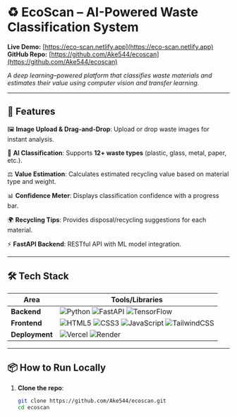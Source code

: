 # ♻️ EcoScan – AI-Powered Waste Classification System  

**Live Demo:** [https://eco-scan.netlify.app](https://eco-scan.netlify.app)  
**GitHub Repo:** [https://github.com/Ake544/ecoscan](https://github.com/Ake544/ecoscan)  

*A deep learning–powered platform that classifies waste materials and estimates their value using computer vision and transfer learning.*  

---

## 🚀 **Features**  
🖼️ **Image Upload & Drag-and-Drop**: Upload or drop waste images for instant analysis.  

🤖 **AI Classification**: Supports **12+ waste types** (plastic, glass, metal, paper, etc.).  

⚖️ **Value Estimation**: Calculates estimated recycling value based on material type and weight.  

📊 **Confidence Meter**: Displays classification confidence with a progress bar.  

🌍 **Recycling Tips**: Provides disposal/recycling suggestions for each material.  

⚡ **FastAPI Backend**: RESTful API with ML model integration.  

---

## 🛠️ **Tech Stack**  
| **Area**       | **Tools/Libraries**                                                                                                  |  
|----------------|----------------------------------------------------------------------------------------------------------------------|  
| **Backend**    | ![Python](https://img.shields.io/badge/Python-3776AB?logo=python&logoColor=white) ![FastAPI](https://img.shields.io/badge/FastAPI-009688?logo=fastapi&logoColor=white) ![TensorFlow](https://img.shields.io/badge/TensorFlow-FF6F00?logo=tensorflow&logoColor=white) |  
| **Frontend**   | ![HTML5](https://img.shields.io/badge/HTML5-E34F26?logo=html5&logoColor=white) ![CSS3](https://img.shields.io/badge/CSS3-1572B6?logo=css3&logoColor=white) ![JavaScript](https://img.shields.io/badge/JavaScript-F7DF1E?logo=javascript&logoColor=black) ![TailwindCSS](https://img.shields.io/badge/TailwindCSS-38B2AC?logo=tailwindcss&logoColor=white) |  
| **Deployment** | ![Vercel](https://img.shields.io/badge/Vercel-000000?logo=vercel&logoColor=white) ![Render](https://img.shields.io/badge/Render-46E3B7?logo=render&logoColor=white) | 

---

## 📦 **How to Run Locally**  

1. **Clone the repo**:  
   ```bash
   git clone https://github.com/Ake544/ecoscan.git
   cd ecoscan

